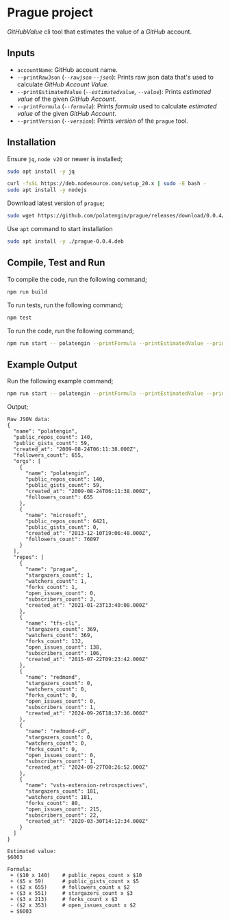 # Prague project

_GitHubValue_ cli tool that estimates the value of a _GitHub_ account.

## Inputs

- `accountName`: GitHub account name.
- `--printRawJson` (_`--rawjson` `--json`_): Prints raw json data that's used to calculate _GitHub Account Value_.
- `--printEstimatedValue` (_`--estimatedvalue`, `--value`_): Prints _estimated value_ of the given _GitHub Account_.
- `--printFormula` (_`--formula`_): Prints _formula_ used to calculate _estimated value_ of the given _GitHub Account_.
- `--printVersion` (_`--version`_): Prints _version_ of the `prague` tool.

## Installation

Ensure `jq`, `node v20` or newer is installed;

```bash
sudo apt install -y jq

curl -fsSL https://deb.nodesource.com/setup_20.x | sudo -E bash -
sudo apt install -y nodejs
```

Download latest version of `prague`;

```bash
sudo wget https://github.com/polatengin/prague/releases/download/0.0.4/prague-0.0.4.deb
```

Use `apt` command to start installation

```bash
sudo apt install -y ./prague-0.0.4.deb
```

## Compile, Test and Run

To compile the code, run the following command;

```bash
npm run build
```

To run tests, run the following command;

```bash
npm test
```

To run the code, run the following command;

```bash
npm run start -- polatengin --printFormula --printEstimatedValue --printRawJson
```

## Example Output

Run the following example command;

```bash
npm run start -- polatengin --printFormula --printEstimatedValue --printRawJson
```

Output;

```text
Raw JSON data:
{
  "name": "polatengin",
  "public_repos_count": 140,
  "public_gists_count": 59,
  "created_at": "2009-08-24T06:11:38.000Z",
  "followers_count": 655,
  "orgs": [
    {
      "name": "polatengin",
      "public_repos_count": 140,
      "public_gists_count": 59,
      "created_at": "2009-08-24T06:11:38.000Z",
      "followers_count": 655
    },
    {
      "name": "microsoft",
      "public_repos_count": 6421,
      "public_gists_count": 0,
      "created_at": "2013-12-10T19:06:48.000Z",
      "followers_count": 76097
    }
  ],
  "repos": [
    {
      "name": "prague",
      "stargazers_count": 1,
      "watchers_count": 1,
      "forks_count": 1,
      "open_issues_count": 0,
      "subscribers_count": 3,
      "created_at": "2021-01-23T13:40:08.000Z"
    },
    {
      "name": "tfs-cli",
      "stargazers_count": 369,
      "watchers_count": 369,
      "forks_count": 132,
      "open_issues_count": 138,
      "subscribers_count": 106,
      "created_at": "2015-07-22T09:23:42.000Z"
    },
    {
      "name": "redmond",
      "stargazers_count": 0,
      "watchers_count": 0,
      "forks_count": 0,
      "open_issues_count": 0,
      "subscribers_count": 1,
      "created_at": "2024-09-26T18:37:36.000Z"
    },
    {
      "name": "redmond-cd",
      "stargazers_count": 0,
      "watchers_count": 0,
      "forks_count": 0,
      "open_issues_count": 0,
      "subscribers_count": 1,
      "created_at": "2024-09-27T00:26:52.000Z"
    },
    {
      "name": "vsts-extension-retrospectives",
      "stargazers_count": 181,
      "watchers_count": 181,
      "forks_count": 80,
      "open_issues_count": 215,
      "subscribers_count": 22,
      "created_at": "2020-03-30T14:12:34.000Z"
    }
  ]
}

Estimated value:
$6003

Formula:
 + ($10 x 140)    # public_repos_count x $10
 + ($5 x 59)      # public_gists_count x $5
 + ($2 x 655)     # followers_count x $2
 + ($3 x 551)     # stargazers_count x $3
 + ($3 x 213)     # forks_count x $3
 - ($2 x 353)     # open_issues_count x $2
 = $6003
```
